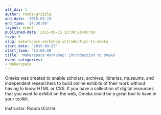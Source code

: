 ```yaml
---
all_day: 1
author: ronda-grizzle
end_date: '2015-09-23'
end_time: '14:30:00'
layout: event
published-date: 2015-09-15 13:00:20+00:00
rsvp: 0
slug: makerspace-workshop-introduction-to-omeka
start_date: '2015-09-23'
start_time: '13:00:00'
title: 'Makerspace Workshop: Introduction to Omeka'
event-categories:
- Makerspace
---
```


Omeka was created to enable scholars, archives, libraries, museums, and independent researchers to build online exhibits of their work without having to know HTML or CSS. If you have a collection of digital resources that you want to exhibit on the web, Omeka could be a great tool to have in your toolkit. 

Instructor: Ronda Grizzle
